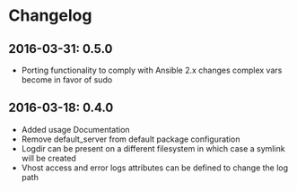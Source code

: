 # Changelog

## 2016-03-31: 0.5.0

  - Porting functionality to comply with Ansible 2.x changes
    complex vars
    become in favor of sudo

## 2016-03-18: 0.4.0

  - Added usage Documentation
  - Remove default_server from default package configuration
  - Logdir can be present on a different filesystem in which case a symlink 
    will be created
  - Vhost access and error logs attributes can be defined to change the
    log path

